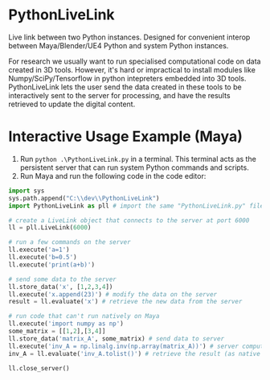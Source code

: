 # PythonLiveLink
Live link between two Python instances. Designed for convenient interop between Maya/Blender/UE4 Python and system Python instances.

For research we usually want to run specialised computational code on data created in 3D tools.
However, it's hard or impractical to install modules like Numpy/SciPy/Tensorflow in python intepreters embedded into 3D tools.	 
PythonLiveLink lets the user send the data created in these tools to be interactively sent to the server for processing, and have the results retrieved to update the digital content.

# Interactive Usage Example (Maya)
1. Run ```python .\PythonLiveLink.py``` in a terminal. This terminal acts as the persistent server that can run system Python commands and scripts.
2. Run Maya and run the following code in the code editor:

```python
import sys
sys.path.append("C:\\dev\\PythonLiveLink")
import PythonLiveLink as pll # import the same "PythonLiveLink.py" file which also has the client code

# create a LiveLink object that connects to the server at port 6000
ll = pll.LiveLink(6000)

# run a few commands on the server
ll.execute('a=1')
ll.execute('b=0.5')
ll.execute('print(a+b)')

# send some data to the server
ll.store_data('x', [1,2,3,4])
ll.execute('x.append(23)') # modify the data on the server
result = ll.evaluate('x') # retrieve the new data from the server

# run code that can't run natively on Maya
ll.execute('import numpy as np')
some_matrix = [[1,2],[3,4]]
ll.store_data('matrix_A', some_matrix) # send data to server
ll.execute('inv_A = np.linalg.inv(np.array(matrix_A))') # server computes matrix inverse
inv_A = ll.evaluate('inv_A.tolist()') # retrieve the result (as native python list)

ll.close_server()
```
